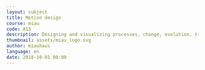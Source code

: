 ```yaml
---
layout: subject
title: Motion design
course: miau
code: A13
description: Designing and visualizing processes, change, evolution, transformation. Creating illusions of life animation. Abstract living spaces. Visual story-telling. Movement thinking. Dinamic graphic art. Rigging motion systems
thumbnail: assets/miau_logo.svg
author: miauhaus
language: en
date: 2018-10-01 00:00
---
```

